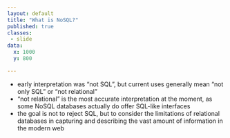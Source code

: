 ```yaml
---
layout: default
title: "What is NoSQL?"
published: true
classes:
 - slide
data:
  x: 1000
  y: 800

---
```


* early interpretation was “not SQL”, but current uses generally mean “not only SQL” or “not relational”
* “not relational” is the most accurate interpretation at the moment, as some NoSQL databases actually do offer SQL-like interfaces
* the goal is not to reject SQL, but to consider the limitations of relational databases in capturing and describing the vast amount of information in the modern web
